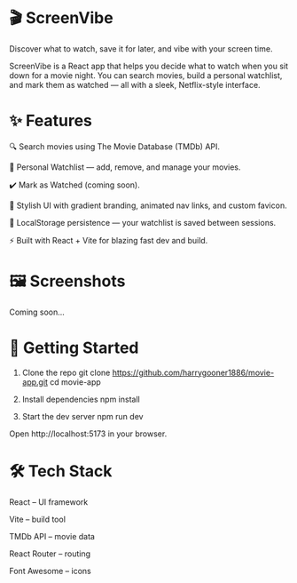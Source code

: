 # 🎬 ScreenVibe

Discover what to watch, save it for later, and vibe with your screen time.

ScreenVibe is a React app that helps you decide what to watch when you sit down for a movie night.
You can search movies, build a personal watchlist, and mark them as watched — all with a sleek, Netflix-style interface.

# ✨ Features

🔍 Search movies using The Movie Database (TMDb) API.

🍿 Personal Watchlist — add, remove, and manage your movies.

✔️ Mark as Watched (coming soon).

🎨 Stylish UI with gradient branding, animated nav links, and custom favicon.

💾 LocalStorage persistence — your watchlist is saved between sessions.

⚡ Built with React + Vite for blazing fast dev and build.

# 🖼️ Screenshots
Coming soon...

	
	
# 🚀 Getting Started
1. Clone the repo
git clone https://github.com/harrygooner1886/movie-app.git
cd movie-app

2. Install dependencies
npm install

3. Start the dev server
npm run dev


Open http://localhost:5173
 in your browser.

# 🛠️ Tech Stack

React
 – UI framework

Vite
 – build tool

TMDb API
 – movie data

React Router
 – routing

Font Awesome
 – icons
